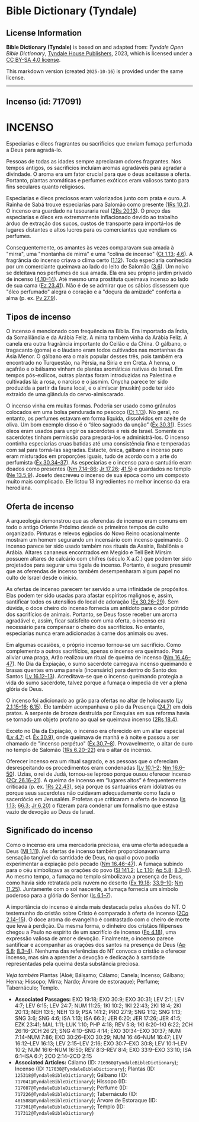 # Bible Dictionary (Tyndale)

## License Information

**Bible Dictionary (Tyndale)** is based on and adapted from: _Tyndale Open Bible Dictionary_, [Tyndale House Publishers](https://tyndaleopenresources.com/), 2023, which is licensed under a [CC BY-SA 4.0 license](https://creativecommons.org/licenses/by-sa/4.0/legalcode.en).

This markdown version (created `2025-10-16`) is provided under the same license.



--------------------------------

## Incenso (id: 717091)

INCENSO
=======

Especiarias e óleos fragrantes ou sacrifícios que enviam fumaça perfumada a Deus para agradá\-lo.

Pessoas de todas as idades sempre apreciaram odores fragrantes. Nos tempos antigos, os sacrifícios incluíam aromas agradáveis para agradar a divindade. O aroma era um fator crucial para que o deus aceitasse a oferta. Portanto, plantas aromáticas e perfumes exóticos eram valiosos tanto para fins seculares quanto religiosos.

Especiarias e óleos preciosos eram valorizados junto com prata e ouro. A Rainha de Sabá trouxe especiarias para Salomão como presente ([1Rs 10\.2](https://ref.ly/1Kgs10:2)). O incenso era guardado na tesouraria real ([2Rs 20\.13](https://ref.ly/2Kgs20:13)). O preço das especiarias e óleos era extremamente inflacionado devido ao trabalho árduo de extração dos sucos, custos de transporte para importá\-los de lugares distantes e altos lucros para os comerciantes que vendiam os perfumes.

Consequentemente, os amantes às vezes comparavam sua amada à "mirra", uma "montanha de mirra" e uma "colina de incenso" ([Ct 1\.13](https://ref.ly/Song1:13); [4\.6](https://ref.ly/Song4:6)). A fragrância do incenso criava o clima certo ([1\.12](https://ref.ly/Song1:12)). Toda especiaria conhecida por um comerciante queimava ao lado do leito de Salomão ([3\.6](https://ref.ly/Song3:6)). Um noivo se deleitava nos perfumes de sua amada. Ela era seu próprio jardim privado de incenso ([4\.10–14](https://ref.ly/Song4:10-Song4:14)). Até mesmo uma prostituta queimava incenso ao lado de sua cama ([Ez 23\.41](https://ref.ly/Ezek23:41)). Não é de se admirar que os sábios dissessem que "óleo perfumado" alegra o coração e a "doçura da amizade" conforta a alma (p. ex. [Pv 27\.9](https://ref.ly/Prov27:9)).

Tipos de incenso
----------------

O incenso é mencionado com frequência na Bíblia. Era importado da Índia, da Somalilândia e da Arábia Feliz. A mirra também vinha da Arábia Feliz. A canela era outra fragrância importante do Ceilão e da China. O gálbano, o tragacanto (goma) e o láudano eram todos cultivados nas montanhas da Ásia Menor. O gálbano era o mais popular desses três, pois também era encontrado no Turquestão, na Pérsia, na Síria e em Creta. A henna, o açafrão e o bálsamo vinham de plantas aromáticas nativas de Israel. Em tempos pós\-exílicos, outras plantas foram introduzidas na Palestina e cultivadas lá: a rosa, o narciso e o jasmim. Onycha parece ter sido produzida a partir da fauna local, e o almíscar (muskin) pode ter sido extraído de uma glândula do cervo\-almiscarado.

O incenso vinha em muitas formas. Poderia ser usado como grânulos colocados em uma bolsa pendurada no pescoço ([Ct 1\.13](https://ref.ly/Song1:13)). No geral, no entanto, os perfumes estavam em forma líquida, dissolvidos em azeite de oliva. Um bom exemplo disso é o “óleo sagrado da unção” ([Êx 30\.31](https://ref.ly/Exod30:31)). Esses óleos eram usados para ungir os sacerdotes e reis de Israel. Somente os sacerdotes tinham permissão para prepará\-los e administrá\-los. O incenso continha especiarias cruas batidas até uma consistência fina e temperadas com sal para torná\-las sagradas. Estacte, ônica, gálbano e incenso puro eram misturados em proporções iguais, tudo de acordo com a arte do perfumista ([Êx 30\.34–37](https://ref.ly/Exod30:34-Exod30:37)). As especiarias e o incenso para o santuário eram doados como presentes ([Nm 7\.14–86](https://ref.ly/Num7:14-Num7:86); [Jr 17\.26](https://ref.ly/Jer17:26); [41\.5](https://ref.ly/Jer41:5)) e guardados no templo ([Ne 13\.5,9](https://ref.ly/Neh13:5,Neh13:9)). Josefo descreveu o incenso de sua época como um composto muito mais complicado. Ele listou 13 ingredientes no melhor incenso da era herodiana.

Oferta de incenso
-----------------

A arqueologia demonstrou que as oferendas de incenso eram comuns em todo o antigo Oriente Próximo desde os primeiros tempos de culto organizado. Pinturas e relevos egípcios do Novo Reino ocasionalmente mostram um homem segurando um incensário com incenso queimando. O incenso parece ter sido usado também nos rituais da Assíria, Babilônia e Arábia. Altares cananeus encontrados em Megido e Tell Beit Mirsim possuem altares de calcário com chifres (século X a.C.) que podem ter sido projetados para segurar uma tigela de incenso. Portanto, é seguro presumir que as oferendas de incenso também desempenharam algum papel no culto de Israel desde o início.

As ofertas de incenso parecem ter servido a uma infinidade de propósitos. Elas podem ter sido usadas para afastar espíritos malignos e, assim, santificar todos os utensílios do local de adoração ([Êx 30\.26–29](https://ref.ly/Exod30:26-Exod30:29)). Sem dúvida, o doce cheiro do incenso fornecia um antídoto para o odor pútrido dos sacrifícios de animais. Portanto, se Deus fosse receber um aroma agradável e, assim, ficar satisfeito com uma oferta, o incenso era necessário para compensar o cheiro dos sacrifícios. No entanto, especiarias nunca eram adicionadas à carne dos animais ou aves.

Em algumas ocasiões, o próprio incenso tornou\-se um sacrifício. Como complemento a outros sacrifícios, apenas o incenso era queimado. Para aliviar uma praga, Arão realizou um ritual de queima de incenso ([Nm 16\.46–47](https://ref.ly/Num16:46-Num16:47)). No Dia da Expiação, o sumo sacerdote carregava incenso queimando e brasas quentes em uma panela (incensário) para dentro do Santo dos Santos ([Lv 16\.12–13](https://ref.ly/Lev16:12-Lev16:13)). Acreditava\-se que o incenso queimando protegia a vida do sumo sacerdote, talvez porque a fumaça o impedia de ver a plena glória de Deus.

O incenso foi adicionado ao grão para ofertas no altar de holocausto ([Lv 2\.1,15–16](https://ref.ly/Lev2:1,Lev2:15-Lev2:16); [6\.15](https://ref.ly/Lev6:15)). Ele também acompanhava o pão da Presença ([24\.7](https://ref.ly/Lev24:7)) em dois pratos. A serpente de bronze destruída por Ezequias em sua reforma havia se tornado um objeto profano ao qual se queimava incenso ([2Rs 18\.4](https://ref.ly/2Kgs18:4)).

Exceto no Dia da Expiação, o incenso era oferecido em um altar especial ([Lv 4\.7](https://ref.ly/Lev4:7); cf. [Êx 30\.9](https://ref.ly/Exod30:9)), onde queimava de manhã e à noite e passou a ser chamado de "incenso perpétuo" ([Êx 30\.7–8](https://ref.ly/Exod30:7-Exod30:8)). Provavelmente, o altar de ouro no templo de Salomão ([1Rs 6\.20–22](https://ref.ly/1Kgs6:20-1Kgs6:22)) era o altar de incenso.

Oferecer incenso era um ritual sagrado, e as pessoas que o ofereciam desrespeitando os procedimentos eram condenadas ([Lv 10\.1–2](https://ref.ly/Lev10:1-Lev10:2); [Nm 16\.6–50](https://ref.ly/Num16:6-Num16:50)). Uzias, o rei de Judá, tornou\-se leproso porque ousou oferecer incenso ([2Cr 26\.16–21](https://ref.ly/2Chr26:16-2Chr26:21)). A queima de incenso em “lugares altos” é frequentemente criticada (p. ex. [1Rs 22\.43](https://ref.ly/1Kgs22:43)), seja porque os santuários eram idólatras ou porque seus sacerdotes não cuidavam adequadamente como fazia o sacerdócio em Jerusalém. Profetas que criticaram a oferta de incenso ([Is 1\.13](https://ref.ly/Isa1:13); [66\.3](https://ref.ly/Isa66:3); [Jr 6\.20](https://ref.ly/Jer6:20)) o fizeram para condenar um formalismo que estava vazio de devoção ao Deus de Israel.

Significado do incenso
----------------------

Como o incenso era uma mercadoria preciosa, era uma oferta adequada a Deus ([Ml 1\.11](https://ref.ly/Mal1:11)). As ofertas de incenso também proporcionavam uma sensação tangível da santidade de Deus, na qual o povo podia experimentar a expiação pelo pecado ([Nm 16\.46–47](https://ref.ly/Num16:46-Num16:47)). A fumaça subindo para o céu simbolizava as orações do povo ([Sl 141\.2](https://ref.ly/Ps141:2); [Lc 1\.10](https://ref.ly/Luke1:10); [Ap 5\.8](https://ref.ly/Rev5:8); [8\.3–4](https://ref.ly/Rev8:3-Rev8:4)). Ao mesmo tempo, a fumaça no templo simbolizava a presença de Deus, como havia sido retratada pela nuvem no deserto ([Êx 19\.18](https://ref.ly/Exod19:18); [33\.9–10](https://ref.ly/Exod33:9-Exod33:10); [Nm 11\.25](https://ref.ly/Num11:25)). Juntamente com o sol nascente, a fumaça fornecia um símbolo poderoso para a glória do Senhor ([Is 6\.1–7](https://ref.ly/Isa6:1-Isa6:7)).

A importância do incenso é ainda mais destacada pelas alusões do NT. O testemunho do cristão sobre Cristo é comparado à oferta de incenso ([2Co 2\.14–15](https://ref.ly/2Cor2:14-2Cor2:15)). O doce aroma do evangelho é contrastado com o cheiro de morte que leva à perdição. Da mesma forma, o dinheiro dos cristãos filipenses chegou a Paulo no espírito de um sacrifício de incenso ([Fp 4\.18](https://ref.ly/Phil4:18)), uma expressão valiosa de amor e devoção. Finalmente, o incenso parece santificar e acompanhar as orações dos santos na presença de Deus ([Ap 5\.8](https://ref.ly/Rev5:8); [8\.3–4](https://ref.ly/Rev8:3-Rev8:4)). Nenhuma das referências do NT convoca o cristão a oferecer incenso, mas sim a aprender a devoção e dedicação à santidade representadas pela queima desta substância preciosa.

*Veja também* Plantas (Aloé; Bálsamo; Cálamo; Canela; Incenso; Gálbano; Henna; Hissopo; Mirra; Nardo; Árvore de estoraque); Perfume; Tabernáculo; Templo.

* **Associated Passages:** EXO 19:18; EXO 30:9; EXO 30:31; LEV 2:1; LEV 4:7; LEV 6:15; LEV 24:7; NUM 11:25; 1KI 10:2; 1KI 22:43; 2KI 18:4; 2KI 20:13; NEH 13:5; NEH 13:9; PSA 141:2; PRO 27:9; SNG 1:12; SNG 1:13; SNG 3:6; SNG 4:6; ISA 1:13; ISA 66:3; JER 6:20; JER 17:26; JER 41:5; EZK 23:41; MAL 1:11; LUK 1:10; PHP 4:18; REV 5:8; 1KI 6:20–1KI 6:22; 2CH 26:16–2CH 26:21; SNG 4:10–SNG 4:14; EXO 30:34–EXO 30:37; NUM 7:14–NUM 7:86; EXO 30:26–EXO 30:29; NUM 16:46–NUM 16:47; LEV 16:12–LEV 16:13; LEV 2:15–LEV 2:16; EXO 30:7–EXO 30:8; LEV 10:1–LEV 10:2; NUM 16:6–NUM 16:50; REV 8:3–REV 8:4; EXO 33:9–EXO 33:10; ISA 6:1–ISA 6:7; 2CO 2:14–2CO 2:15
* **Associated Articles:** Cálamo (ID: `716960@TyndaleBibleDictionary`); Incenso (ID: `717038@TyndaleBibleDictionary`); Plantas (ID: `125318@TyndaleBibleDictionary`); Gálbano (ID: `717041@TyndaleBibleDictionary`); Hissopo (ID: `717087@TyndaleBibleDictionary`); Perfume (ID: `717226@TyndaleBibleDictionary`); Tabernáculo (ID: `481588@TyndaleBibleDictionary`); Árvore de Estoraque (ID: `717301@TyndaleBibleDictionary`); Templo (ID: `717312@TyndaleBibleDictionary`)

